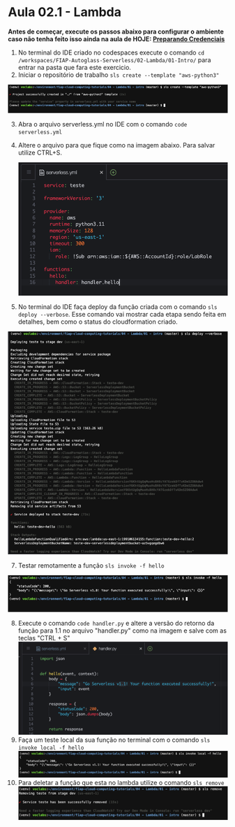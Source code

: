 # Aula 02.1 - Lambda

**Antes de começar, execute os passos abaixo para configurar o ambiente caso não tenha feito isso ainda na aula de HOJE: [Preparando Credenciais](../../01-create-codespaces/Inicio-de-aula.md)**

1. No terminal do IDE criado no codespaces execute o comando `cd /workspaces/FIAP-Autoglass-Serverless/02-Lambda/01-Intro/` para entrar na pasta que fara este exercicio.
2. Iniciar o repositório de trabalho `sls create --template "aws-python3"`
 
  ![img/slscreate.png](img/slscreate.png)

3. Abra o arquivo serverless.yml no IDE com o comando `code serverless.yml`
4. Altere o arquivo para que fique como na imagem abaixo. Para salvar utilize CTRL+S.
   
   ![](img/yml1.png)

5. No terminal do IDE faça deploy da função criada com o comando `sls deploy --verbose`. Esse comando vai mostrar cada etapa sendo feita em detalhes, bem como o status do cloudformation criado.
 
  ![img/slsdeploy.png](img/slsdeploy.png)

7. Testar remotamente a função `sls invoke -f hello`

  ![img/slsinvoke.png](img/slsinvoke.png)

8. Execute o comando `code handler.py` e altere a versão do retorno da função para 1.1 no arquivo "handler.py" como na imagem e salve com as teclas "CTRL + S"
  ![img/altereversao.png](img/altereversao.png)
9.  Faça um teste local da sua função no terminal com o comando `sls invoke local -f hello` 
  ![img/slsinvokelocal.png](img/slsinvokelocal.png)
10.    Para deletar a função que esta no lambda utilize o comando `sls remove`
  ![img/slsremove.png](img/slsremove.png)
